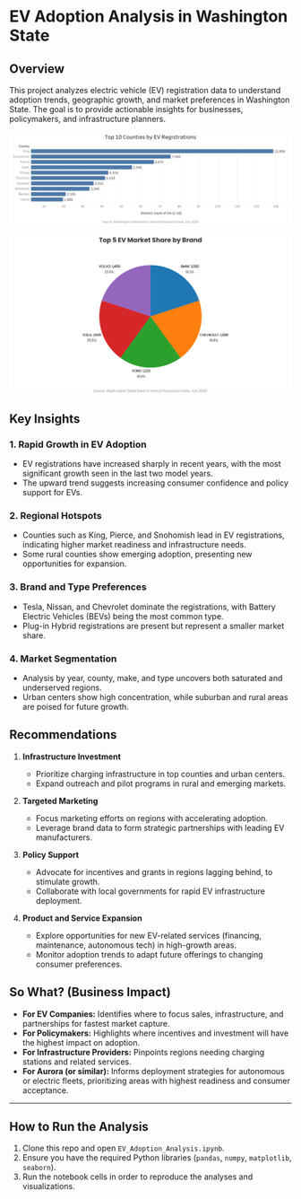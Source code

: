 # EV Adoption Analysis in Washington State

## Overview
This project analyzes electric vehicle (EV) registration data to understand adoption trends, geographic growth, and market preferences in Washington State. The goal is to provide actionable insights for businesses, policymakers, and infrastructure planners.

<p align="center">
  <img src="top10-counties.png" alt="Top 10 Counties" width="800"/>
</p>
<p align="center">
  <img src="top5-market-brand.png" alt="Top 5 Market Brand" width="600"/>
</p>

## Key Insights

### 1. **Rapid Growth in EV Adoption**
- EV registrations have increased sharply in recent years, with the most significant growth seen in the last two model years.
- The upward trend suggests increasing consumer confidence and policy support for EVs.

### 2. **Regional Hotspots**
- Counties such as King, Pierce, and Snohomish lead in EV registrations, indicating higher market readiness and infrastructure needs.
- Some rural counties show emerging adoption, presenting new opportunities for expansion.

### 3. **Brand and Type Preferences**
- Tesla, Nissan, and Chevrolet dominate the registrations, with Battery Electric Vehicles (BEVs) being the most common type.
- Plug-in Hybrid registrations are present but represent a smaller market share.

### 4. **Market Segmentation**
- Analysis by year, county, make, and type uncovers both saturated and underserved regions.
- Urban centers show high concentration, while suburban and rural areas are poised for future growth.

## Recommendations

1. **Infrastructure Investment**
   - Prioritize charging infrastructure in top counties and urban centers.
   - Expand outreach and pilot programs in rural and emerging markets.

2. **Targeted Marketing**
   - Focus marketing efforts on regions with accelerating adoption.
   - Leverage brand data to form strategic partnerships with leading EV manufacturers.

3. **Policy Support**
   - Advocate for incentives and grants in regions lagging behind, to stimulate growth.
   - Collaborate with local governments for rapid EV infrastructure deployment.

4. **Product and Service Expansion**
   - Explore opportunities for new EV-related services (financing, maintenance, autonomous tech) in high-growth areas.
   - Monitor adoption trends to adapt future offerings to changing consumer preferences.

## So What? (Business Impact)

- **For EV Companies:** Identifies where to focus sales, infrastructure, and partnerships for fastest market capture.
- **For Policymakers:** Highlights where incentives and investment will have the highest impact on adoption.
- **For Infrastructure Providers:** Pinpoints regions needing charging stations and related services.
- **For Aurora (or similar):** Informs deployment strategies for autonomous or electric fleets, prioritizing areas with highest readiness and consumer acceptance.

---

## How to Run the Analysis

1. Clone this repo and open `EV_Adoption_Analysis.ipynb`.
2. Ensure you have the required Python libraries (`pandas`, `numpy`, `matplotlib`, `seaborn`).
3. Run the notebook cells in order to reproduce the analyses and visualizations.
